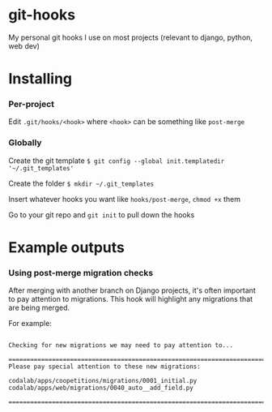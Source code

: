 # git-hooks
My personal git hooks I use on most projects (relevant to django, python, web dev)


# Installing

### Per-project

Edit ```.git/hooks/<hook>``` where `<hook>` can be something like `post-merge`

### Globally

Create the git template
```$ git config --global init.templatedir '~/.git_templates'```

Create the folder
```$ mkdir ~/.git_templates```

Insert whatever hooks you want like ```hooks/post-merge```, `chmod +x` them

Go to your git repo and `git init` to pull down the hooks


# Example outputs

### Using post-merge migration checks
After merging with another branch on Django projects, it's often important to pay attention to migrations. This hook will highlight any migrations that are being merged.

For example:
```

Checking for new migrations we may need to pay attention to...

================================================================================
Please pay special attention to these new migrations: 

codalab/apps/coopetitions/migrations/0001_initial.py
codalab/apps/web/migrations/0040_auto__add_field.py

================================================================================  

```
